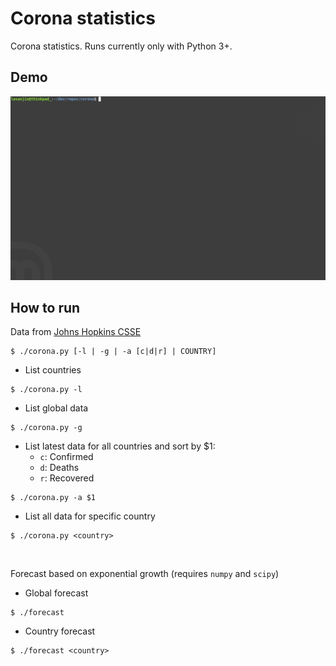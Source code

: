 # Corona statistics
Corona statistics. Runs currently only with Python 3+.


## Demo
<img src="demo.gif" width="800">


## How to run
Data from [Johns Hopkins CSSE](https://github.com/CSSEGISandData/COVID-19)

```
$ ./corona.py [-l | -g | -a [c|d|r] | COUNTRY]
```

 - List countries
```
$ ./corona.py -l
```

 - List global data
```
$ ./corona.py -g
```

 - List latest data for all countries and sort by $1:
   - `c`: Confirmed
   - `d`: Deaths
   - `r`: Recovered
```
$ ./corona.py -a $1
```

 - List all data for specific country
```
$ ./corona.py <country>
```


</br>


Forecast based on exponential growth (requires `numpy` and `scipy`)
 - Global forecast
```
$ ./forecast
```

 - Country forecast
```
$ ./forecast <country>
```
